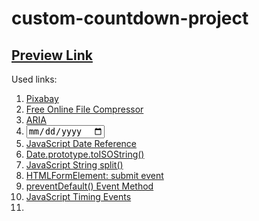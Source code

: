 # custom-countdown-project

## [Preview Link](https://ingoo1.github.io/custom-countdown-project/)

Used links:

1. [Pixabay](https://pixabay.com/videos/)
2. [Free Online File Compressor](https://www.youcompress.com/)
3. [ARIA](https://developer.mozilla.org/en-US/docs/Web/Accessibility/ARIA)
4. [<input type="date">](https://developer.mozilla.org/en-US/docs/Web/HTML/Element/input/date)
5. [JavaScript Date Reference](https://www.w3schools.com/jsref/jsref_obj_date.asp)
6. [Date.prototype.toISOString()](https://developer.mozilla.org/en-US/docs/Web/JavaScript/Reference/Global_Objects/Date/toISOString)
7. [JavaScript String split()](https://www.w3schools.com/jsref/jsref_split.asp)
8. [HTMLFormElement: submit event](https://developer.mozilla.org/en-US/docs/Web/API/HTMLFormElement/submit_event)
9. [preventDefault() Event Method](https://www.w3schools.com/jsref/event_preventdefault.asp)
10. [JavaScript Timing Events](https://www.w3schools.com/js/js_timing.asp)
11. []()
